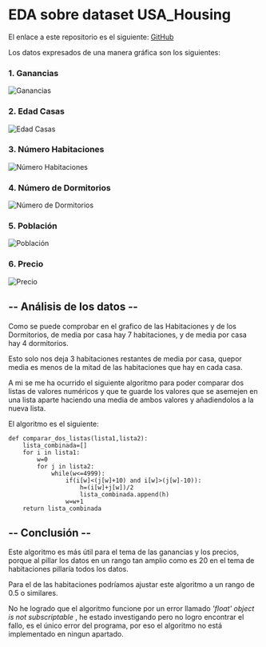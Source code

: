 # EDA sobre dataset USA_Housing

El enlace a este repositorio es el siguiente: [GitHub](https://github.com/migueliiin/EDA_sobre_dataset_USA_Housing.git)


Los datos expresados de una manera gráfica son los siguientes:


### 1. Ganancias

![Ganancias](https://user-images.githubusercontent.com/91721552/167269138-2c6538a5-2ada-49f7-9b76-1a50ef62094b.png)

### 2. Edad Casas

![Edad Casas](https://user-images.githubusercontent.com/91721552/167269140-d6c71652-8206-4038-a1d6-dabd8e33f56d.png)

### 3. Número Habitaciones

![Número Habitaciones](https://user-images.githubusercontent.com/91721552/167269142-83e959a5-016d-4c4a-b5b4-d9510d4fd53a.png)

### 4. Número de Dormitorios

![Número de Dormitorios](https://user-images.githubusercontent.com/91721552/167269143-9fcc7d60-6c8f-492c-b961-010112f5a1c2.png)

### 5. Población

![Población](https://user-images.githubusercontent.com/91721552/167269144-ff818a64-98e4-4be2-9e12-a2c687e84b86.png)

### 6. Precio

![Precio](https://user-images.githubusercontent.com/91721552/167269145-5580020c-548f-49a0-9a30-d5d78c75f7d7.png)


## -- Análisis de los datos --

Como se puede comprobar en el grafico de las Habitaciones y de los Dormitorios, de media por casa hay 7 habitaciones, y de media por casa hay 4 dormitorios.

Esto solo nos deja 3 habitaciones restantes de media por casa, quepor media es menos de la mitad de las habitaciones que hay en cada casa.

A mi se me ha ocurrido el siguiente algoritmo para poder comparar dos listas de valores numéricos y que te guarde los valores que se asemejen en una lista aparte haciendo una media de ambos valores y añadiendolos a la nueva lista.

El algoritmo es el siguiente:

    def comparar_dos_listas(lista1,lista2):
        lista_combinada=[]
        for i in lista1:
            w=0
            for j in lista2:
                while(w<=4999):
                    if(i[w]<(j[w]+10) and i[w]>(j[w]-10)):
                        h=(i[w]+j[w])/2
                        lista_combinada.append(h)
                    w=w+1
        return lista_combinada


## -- Conclusión --

Este algoritmo es más útil para el tema de las ganancias y los precios, porque al pillar los datos en un rango tan amplio como es 20 en el tema de habitaciones pillaría todos los datos.

Para el de las habitaciones podríamos ajustar este algoritmo a un rango de 0.5 o similares.

No he logrado que el algoritmo funcione por un error llamado *'float' object is not subscriptable* , he estado investigando pero no logro encontrar el fallo, es el único error del programa, por eso el algoritmo no está implementado en ningun apartado.